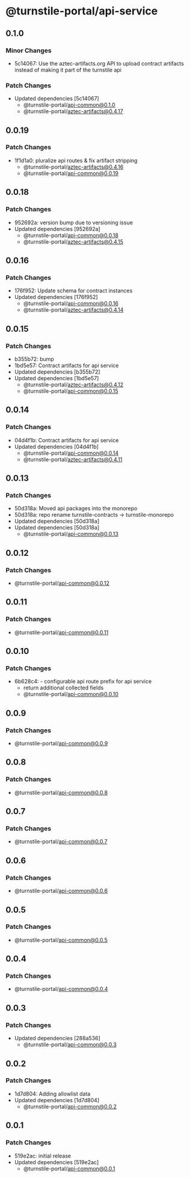 # @turnstile-portal/api-service

## 0.1.0

### Minor Changes

- 5c14067: Use the aztec-artifacts.org API to upload contract artifacts instead of making it part of the turnstile api

### Patch Changes

- Updated dependencies [5c14067]
  - @turnstile-portal/api-common@0.1.0
  - @turnstile-portal/aztec-artifacts@0.4.17

## 0.0.19

### Patch Changes

- 1f1d1a0: pluralize api routes & fix artifact stripping
  - @turnstile-portal/aztec-artifacts@0.4.16
  - @turnstile-portal/api-common@0.0.19

## 0.0.18

### Patch Changes

- 952692a: version bump due to versioning issue
- Updated dependencies [952692a]
  - @turnstile-portal/api-common@0.0.18
  - @turnstile-portal/aztec-artifacts@0.4.15

## 0.0.16

### Patch Changes

- 176f952: Update schema for contract instances
- Updated dependencies [176f952]
  - @turnstile-portal/api-common@0.0.16
  - @turnstile-portal/aztec-artifacts@0.4.14

## 0.0.15

### Patch Changes

- b355b72: bump
- 1bd5e57: Contract artifacts for api service
- Updated dependencies [b355b72]
- Updated dependencies [1bd5e57]
  - @turnstile-portal/aztec-artifacts@0.4.12
  - @turnstile-portal/api-common@0.0.15

## 0.0.14

### Patch Changes

- 04d4f1b: Contract artifacts for api service
- Updated dependencies [04d4f1b]
  - @turnstile-portal/api-common@0.0.14
  - @turnstile-portal/aztec-artifacts@0.4.11

## 0.0.13

### Patch Changes

- 50d318a: Moved api packages into the monorepo
- 50d318a: repo rename turnstile-contracts -> turnstile-monorepo
- Updated dependencies [50d318a]
- Updated dependencies [50d318a]
  - @turnstile-portal/api-common@0.0.13

## 0.0.12

### Patch Changes

- @turnstile-portal/api-common@0.0.12

## 0.0.11

### Patch Changes

- @turnstile-portal/api-common@0.0.11

## 0.0.10

### Patch Changes

- 6b628c4: - configurable api route prefix for api service
  - return additional collected fields
  - @turnstile-portal/api-common@0.0.10

## 0.0.9

### Patch Changes

- @turnstile-portal/api-common@0.0.9

## 0.0.8

### Patch Changes

- @turnstile-portal/api-common@0.0.8

## 0.0.7

### Patch Changes

- @turnstile-portal/api-common@0.0.7

## 0.0.6

### Patch Changes

- @turnstile-portal/api-common@0.0.6

## 0.0.5

### Patch Changes

- @turnstile-portal/api-common@0.0.5

## 0.0.4

### Patch Changes

- @turnstile-portal/api-common@0.0.4

## 0.0.3

### Patch Changes

- Updated dependencies [288a536]
  - @turnstile-portal/api-common@0.0.3

## 0.0.2

### Patch Changes

- 1d7d804: Adding allowlist data
- Updated dependencies [1d7d804]
  - @turnstile-portal/api-common@0.0.2

## 0.0.1

### Patch Changes

- 519e2ac: initial release
- Updated dependencies [519e2ac]
  - @turnstile-portal/api-common@0.0.1
